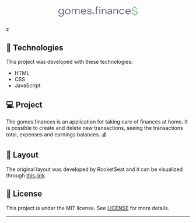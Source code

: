 <h1 align="center">
  <img alt="gomes.finances" title="gomes.finances" src="./assets/logob.svg" width="220px" />
</h1>
z
<br>

## 🚀 Technologies

This project was developed with these technologies:

- HTML
- CSS
- JavaScript

## 💻 Project

The gomes.finances is an application for taking care of finances at home.
It is possible to create and delete new transactions, seeing the transactions total, expenses and earnings balances. 💰

## 🔖 Layout

The original layout was developed by RocketSeat and it can be visualized through [this link](https://www.figma.com/file/7Vu9DzUaCZIV4nibzkjgB4/dev.finance%24-Maratona-Discover).

## :memo: License

This project is under the MIT license. See [LICENSE](LICENSE.md) for more details.

---